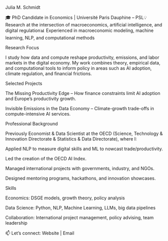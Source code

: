 Julia M. Schmidt

🎓 PhD Candidate in Economics | Université Paris Dauphine – PSL💡 Research at the intersection of macroeconomics, artificial intelligence, and digital regulation📊 Experienced in macroeconomic modeling, machine learning, NLP, and computational methods

Research Focus

I study how data and compute reshape productivity, emissions, and labor markets in the digital economy. My work combines theory, empirical data, and computational tools to inform policy in areas such as AI adoption, climate regulation, and financial frictions.

Selected Projects

The Missing Productivity Edge – How finance constraints limit AI adoption and Europe’s productivity growth.

Invisible Emissions in the Data Economy – Climate-growth trade-offs in compute-intensive AI services.

Professional Background

Previously Economist & Data Scientist at the OECD (Science, Technology & Innovation Directorate & Statistics & Data Directorate), where I:

Applied NLP to measure digital skills and ML to nowcast trade/productivity.

Led the creation of the OECD AI Index.

Managed international projects with governments, industry, and NGOs.

Designed mentoring programs, hackathons, and innovation showcases.

Skills

Economics: DSGE models, growth theory, policy analysis

Data Science: Python, NLP, Machine Learning, LLMs, big data pipelines

Collaboration: International project management, policy advising, team leadership

📫 Let’s connect: Website | Email
